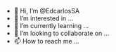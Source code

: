- 👋 Hi, I’m @EdcarlosSA
- 👀 I’m interested in ...
- 🌱 I’m currently learning ...
- 💞️ I’m looking to collaborate on ...
- 📫 How to reach me ...

<!---
EdcarlosSA/EdcarlosSA is a ✨ special ✨ repository because its `README.md` (this file) appears on your GitHub profile.
You can click the Preview link to take a look at your changes.
--->
